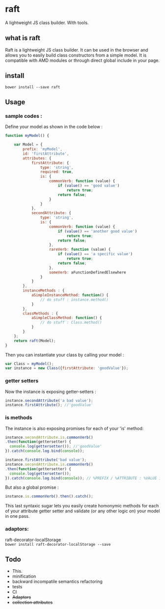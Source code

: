 # raft
A lightweight JS class builder. With tools.

## what is raft  
Raft is a lightweight JS class builder.
It can be used in the browser and allows you to easily build class constructors from a simple model. 
It is compatible with AMD modules or through direct global include in your page.  

## install  
```bower install --save raft```  

## Usage  

### sample codes :  
Define your model as shown in the code below :  
```javascript
function myModel() {

	var Model = {
		prefix: 'myModel',
		id: 'firstAttribute',
		attributes: {
			firstAttribute: {
				type: 'string',
				required: true,
				is: {
					commonVerb: function (value) {
						if (value() == 'good value')
							return true;
						return false;
					}
				}
			},
			secondAttribute: {
				type: 'string',
				is: {
					commonVerb: function (value) {
						if (value() == 'another good value')
							return true;
						return false;
					},
					rareVerb: function (value) {
						if (value() == 'a specific value')
							return true;
						return false;
					},
					someVerb: aFunctionDefinedElsewhere
				}
			}
		},
		instanceMethods : {
			aSimpleInstanceMethod: function() {
				// do stuff : instance.method()
			}
		},
		classMethods : {
			aSimpleClassMethod: function() {
				// do stuff : Class.method()
			}
		}
	};
	return raft(Model);
}
```
Then you can instantiate your class by calling your model :

```javascript
var Class = myModel();
var instance = new Class({firstAttribute: 'goodValue'});
```  

### getter setters  
Now the instance is exposing getter-setters :
```javascript
instance.secondAttribute('a bad value');
instance.firstAttribute(); //'goodValue'
```  
### is methods
The instance is also exposing promises for each of your 'is' method:
```javascript
instance.secondAttribute.is.commonVerb()
.then(function(gettersetter) {
  console.log(gettersetter()); //'goodValue'
}).catch(console.log.bind(console));

instance.firstAttribute('bad value');
instance.secondAttribute.is.commonVerb()
.then(function(gettersetter) {
  console.log(gettersetter());
}).catch(console.log.bind(console)); // %PREFIX / %ATTRIBUTE : %VALUE is not %METHOD
```

But also a global promise :

```javascript
instance.is.commonVerb().then().catch();
```

This last syntaxic sugar lets you easily create homonymic methods for each of your attribute getter setter and validate (or any other logic on) your model in one pass.

### adaptors:  
raft-decorator-localStorage  
```bower install raft-decorator-localStorage --save ```  
## Todo

- This.
- minification
- backward incompatile semantics refactoring
- tests
- CI
- ~~Adaptors~~
- ~~collection attributes~~
